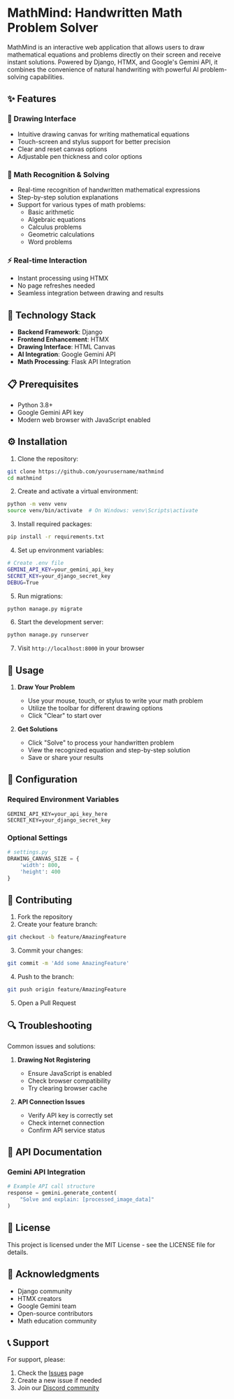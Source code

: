 # MathMind: Handwritten Math Problem Solver

MathMind is an interactive web application that allows users to draw mathematical equations and problems directly on their screen and receive instant solutions. Powered by Django, HTMX, and Google's Gemini API, it combines the convenience of natural handwriting with powerful AI problem-solving capabilities.

## ✨ Features

### 📝 Drawing Interface
- Intuitive drawing canvas for writing mathematical equations
- Touch-screen and stylus support for better precision
- Clear and reset canvas options
- Adjustable pen thickness and color options

### 🧮 Math Recognition & Solving
- Real-time recognition of handwritten mathematical expressions
- Step-by-step solution explanations
- Support for various types of math problems:
  - Basic arithmetic
  - Algebraic equations
  - Calculus problems
  - Geometric calculations
  - Word problems

### ⚡ Real-time Interaction
- Instant processing using HTMX
- No page refreshes needed
- Seamless integration between drawing and results

## 🚀 Technology Stack

- **Backend Framework**: Django
- **Frontend Enhancement**: HTMX
- **Drawing Interface**: HTML Canvas
- **AI Integration**: Google Gemini API
- **Math Processing**: Flask API Integration

## 📋 Prerequisites

- Python 3.8+
- Google Gemini API key
- Modern web browser with JavaScript enabled

## ⚙️ Installation

1. Clone the repository:
```bash
git clone https://github.com/yourusername/mathmind
cd mathmind
```

2. Create and activate a virtual environment:
```bash
python -m venv venv
source venv/bin/activate  # On Windows: venv\Scripts\activate
```

3. Install required packages:
```bash
pip install -r requirements.txt
```

4. Set up environment variables:
```bash
# Create .env file
GEMINI_API_KEY=your_gemini_api_key
SECRET_KEY=your_django_secret_key
DEBUG=True
```

5. Run migrations:
```bash
python manage.py migrate
```

6. Start the development server:
```bash
python manage.py runserver
```

7. Visit `http://localhost:8000` in your browser

## 🎯 Usage

1. **Draw Your Problem**
   - Use your mouse, touch, or stylus to write your math problem
   - Utilize the toolbar for different drawing options
   - Click "Clear" to start over

2. **Get Solutions**
   - Click "Solve" to process your handwritten problem
   - View the recognized equation and step-by-step solution
   - Save or share your results

## 🔧 Configuration

### Required Environment Variables
```
GEMINI_API_KEY=your_api_key_here
SECRET_KEY=your_django_secret_key
```

### Optional Settings
```python
# settings.py
DRAWING_CANVAS_SIZE = {
    'width': 800,
    'height': 400
}
```

## 🤝 Contributing

1. Fork the repository
2. Create your feature branch:
```bash
git checkout -b feature/AmazingFeature
```
3. Commit your changes:
```bash
git commit -m 'Add some AmazingFeature'
```
4. Push to the branch:
```bash
git push origin feature/AmazingFeature
```
5. Open a Pull Request

## 🔍 Troubleshooting

Common issues and solutions:

1. **Drawing Not Registering**
   - Ensure JavaScript is enabled
   - Check browser compatibility
   - Try clearing browser cache

2. **API Connection Issues**
   - Verify API key is correctly set
   - Check internet connection
   - Confirm API service status

## 📘 API Documentation

### Gemini API Integration
```python
# Example API call structure
response = gemini.generate_content(
    "Solve and explain: [processed_image_data]"
)
```

## 📜 License

This project is licensed under the MIT License - see the LICENSE file for details.

## 🙏 Acknowledgments

- Django community
- HTMX creators
- Google Gemini team
- Open-source contributors
- Math education community

## 📞 Support

For support, please:
1. Check the [Issues](https://github.com/yourusername/mathmind/issues) page
2. Create a new issue if needed
3. Join our [Discord community](your-discord-link)

